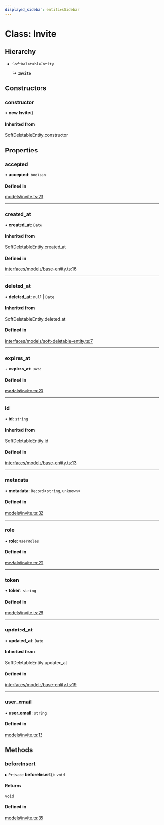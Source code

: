 ```yaml
---
displayed_sidebar: entitiesSidebar
---
```


# Class: Invite

## Hierarchy

- `SoftDeletableEntity`

  ↳ **`Invite`**

## Constructors

### constructor

• **new Invite**()

#### Inherited from

SoftDeletableEntity.constructor

## Properties

### accepted

• **accepted**: `boolean`

#### Defined in

[models/invite.ts:23](https://github.com/medusajs/medusa/blob/9dcd62c73/packages/medusa/src/models/invite.ts#L23)

___

### created\_at

• **created\_at**: `Date`

#### Inherited from

SoftDeletableEntity.created\_at

#### Defined in

[interfaces/models/base-entity.ts:16](https://github.com/medusajs/medusa/blob/9dcd62c73/packages/medusa/src/interfaces/models/base-entity.ts#L16)

___

### deleted\_at

• **deleted\_at**: ``null`` \| `Date`

#### Inherited from

SoftDeletableEntity.deleted\_at

#### Defined in

[interfaces/models/soft-deletable-entity.ts:7](https://github.com/medusajs/medusa/blob/9dcd62c73/packages/medusa/src/interfaces/models/soft-deletable-entity.ts#L7)

___

### expires\_at

• **expires\_at**: `Date`

#### Defined in

[models/invite.ts:29](https://github.com/medusajs/medusa/blob/9dcd62c73/packages/medusa/src/models/invite.ts#L29)

___

### id

• **id**: `string`

#### Inherited from

SoftDeletableEntity.id

#### Defined in

[interfaces/models/base-entity.ts:13](https://github.com/medusajs/medusa/blob/9dcd62c73/packages/medusa/src/interfaces/models/base-entity.ts#L13)

___

### metadata

• **metadata**: `Record`<`string`, `unknown`\>

#### Defined in

[models/invite.ts:32](https://github.com/medusajs/medusa/blob/9dcd62c73/packages/medusa/src/models/invite.ts#L32)

___

### role

• **role**: [`UserRoles`](../enums/UserRoles.md)

#### Defined in

[models/invite.ts:20](https://github.com/medusajs/medusa/blob/9dcd62c73/packages/medusa/src/models/invite.ts#L20)

___

### token

• **token**: `string`

#### Defined in

[models/invite.ts:26](https://github.com/medusajs/medusa/blob/9dcd62c73/packages/medusa/src/models/invite.ts#L26)

___

### updated\_at

• **updated\_at**: `Date`

#### Inherited from

SoftDeletableEntity.updated\_at

#### Defined in

[interfaces/models/base-entity.ts:19](https://github.com/medusajs/medusa/blob/9dcd62c73/packages/medusa/src/interfaces/models/base-entity.ts#L19)

___

### user\_email

• **user\_email**: `string`

#### Defined in

[models/invite.ts:12](https://github.com/medusajs/medusa/blob/9dcd62c73/packages/medusa/src/models/invite.ts#L12)

## Methods

### beforeInsert

▸ `Private` **beforeInsert**(): `void`

#### Returns

`void`

#### Defined in

[models/invite.ts:35](https://github.com/medusajs/medusa/blob/9dcd62c73/packages/medusa/src/models/invite.ts#L35)
